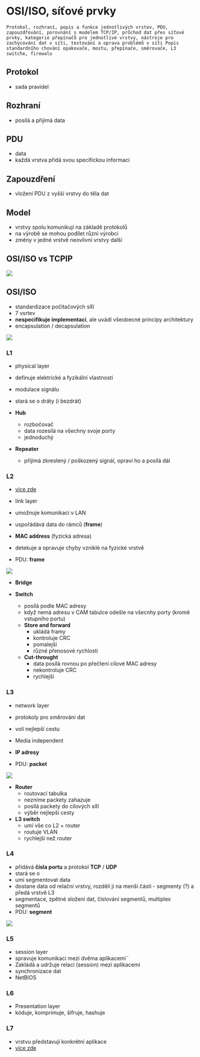 # OSI/ISO, síťové prvky

`Protokol, rozhraní, popis a funkce jednotlivých vrstev, PDU, zapouzdřování, porovnání s modelem TCP/IP, průchod dat přes síťové prvky, kategorie přepínačů pro jednotlivé vrstvy,
nástroje pro zachycování dat v síti, testování a oprava problémů v síti
Popis standardního chování opakovače, mostu, přepínače, směrovače, L3 switche, firewalu
`

## Protokol

- sada pravidel

## Rozhraní

- posílá a přijímá data

## PDU

- data
- každá vrstva přidá svou specifickou informaci

## Zapouzdření

- vložení PDU z vyšší vrstvy do těla dat

## Model

- vrstvy spolu komunikují na základě protokolů
- na výrobě se mohou podílet různí výrobci
- změny v jedné vrstvě neovlivní vrstvy další

## OSI/ISO vs TCPIP

<image src="./images/ositcp.jpg">

## OSI/ISO

- standardizace počítačových síťí
- 7 vsrtev
- **nespecifikuje implementaci**, ale uvádí všeobecné principy architektury
- encapsulation / decapsulation

<image src="./images/osihead.png">

### L1

- physical layer
- definuje elektrické a fyzikální vlastnosti
- modulace signálu
- stará se o dráty (i bezdrát)

- **Hub**
  - rozbočovač
  - data rozesílá na všechny svoje porty
  - jednoduchý
- **Repeater**
  - příjímá zkreslený / poškozený signál, opraví ho a posílá dál

### L2

- [více zde](./L1.md)
- link layer
- umožnuje komunikaci v LAN
- uspořádává data do rámců (**frame**)
- **MAC address** (fyzická adresa)
- detekuje a opravuje chyby vzniklé na fyzické vrstvě

- PDU: **frame**

<image src="./images/MACHead.png">

- **Bridge**

- **Switch**
  - posílá podle MAC adresy
  - když nemá adresu v CAM tabulce odešle na všecnhy porty (kromě vstupního portu)
  - **Store and forward**
    - ukládá framy
    - kontroluje CRC
    - pomalejší
    - různé přenosové rychlosti
  - **Cut-throught**
    - data posílá rovnou po přečtení cílové MAC adresy
    - nekontroluje CRC
    - rychlejší

### L3

- network layer
- protokoly pro směrování dat
- volí nejlepší cestu
- Media independent
- **IP adresy**

- PDU: **packet**

<image src="./images/iphead.png">

- **Router**
  - routovací tabulka
  - nezníme packety zahazuje
  - posílá packety do cílových síťí
  - výběr nejlepší cesty
- **L3 switch**
  - umí vše co L2 + router
  - routuje VLAN
  - rychlejší než router

### L4

- přídává **čísla portu** a protokol **TCP** / **UDP**
- stará se o
- umí segmentovat data
- dostane data od relační vrstvy, rozdělí ji na menší části - segmenty (?) a předá vrstvě L3
- segmentace, zpětné složení dat, číslování segmentů, multiplex segmentů
- PDU: **segment**

<image src="./images/l4head.png">

### L5

- session layer
- spravuje komunikaci mezi dvěma aplikacemi¨
- Zakládá a udržuje relaci (session) mezi aplikacemi
- synchronizace dat
- NetBIOS

### L6

- Presentation layer
- kóduje, komprimuje, šifruje, hashuje

### L7

- vrstvu představují konkrétní aplikace
- [více zde](./L7.md)

